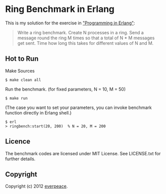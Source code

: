 Ring Benchmark in Erlang
=========

This is my solution for the exercise in ["Programming in Erlang"](http://pragprog.com/book/jaerlang/programming-erlang):

> Write a ring benchmark. Create N processes in a ring. Send a message round the ring M times so that a total of N * M messages get sent.
> Time how long this takes for different values of N and M.

Hot to Run
--------------
Make Sources

    $ make clean all

Run the benchmark. (for fixed parameters, N = 10,  M = 50)

    $ make run

(The case you want to set your parameters, you can invoke benchmark function directly in Erlang shell.)

    $ erl
    > ringbench:start(20, 200)  % N = 20, M = 200

Licence
----------------
The benchmark codes are licensed under MIT License. See LICENSE.txt for further details.

Copyright
---------
Copyright (c) 2012 [everpeace](http://twitter.com/everpeace).

